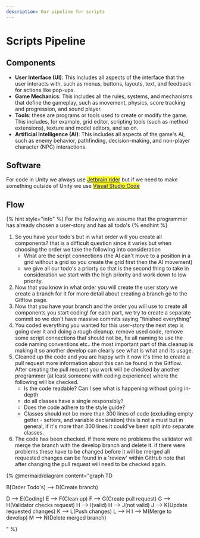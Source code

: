 ```yaml
---
description: Our pipeline for scripts
---
```


# Scripts Pipeline

## Components&#x20;

* **User Interface (UI)**: This includes all aspects of the interface that the user interacts with, such as menus, buttons, layouts, text, and feedback for actions like pop-ups.
* **Game Mechanics**: This includes all the rules, systems, and mechanisms that define the gameplay, such as movement, physics, score tracking and progression, and sound player.&#x20;
* **Tools**: these are programs or tools used to create or modify the game. This includes, for example, grid editor, scripting tools (such as method extensions), texture and model editors, and so on.&#x20;
* **Artificial Intelligence (AI)**: This includes all aspects of the game's AI, such as enemy behavior, pathfinding, decision-making, and non-player character (NPC) interactions.

## Software

For code in Unity we always use [<mark style="color:blue;">Jetbrain rider</mark>](https://www.jetbrains.com/rider/) but if we need to make something outside of Unity we use [<mark style="color:blue;">Visual Studio Code</mark>](https://code.visualstudio.com/)&#x20;

## Flow

{% hint style="info" %}
For the following we assume that the programmer has already chosen a user-story and has all todo's &#x20;
{% endhint %}

1. So you have your todo's but in what order will you create all components? that is a difficult question since it varies but when choosing the order we take the following into consideration
   * What are the script connections (the AI can't move to a position in a grid without a grid so you create the grid first then the AI movement)
   * we give all our todo's a priorty so that is the second thing to take in consideration we start with the high priority and work down to low priority.
2. Now that you know in what order you will create the user story we create a branch for it for more detail about creating a branch go to the Gitflow page.
3. Now that you have your branch and the order you will use to create all components you start coding! for each part, we try to create a separate commit so we don't have massive commits saying "finished everything" &#x20;
4. You coded everything you wanted for this user-story the next step is going over it and doing a rough cleanup. remove used code, remove some script connections that should not be, fix all naming to use the code naming conventions etc.. the most important part of this cleanup is making it so another develop can clearly see what is what and its usage.
5. Cleaned up the code and you are happy with it now it's time to create a pull request more information about this can be found in the Gitflow. After creating the pull request you work will be checked by another programmer (at least someone with coding experience) where the following will be checked.
   * Is the code readable? Can I see what is happening without going in-depth&#x20;
   * do all classes have a single responsibly?
   * Does the code adhere to the style guide?
   * Classes should not be more than 300 lines of code (excluding empty getter - setters, and variable declaration) this is not a must but in general, if it's more than 300 lines it could've been split into separate classes.
6. The code has been checked. if there were no problems the validator will merge the branch with the develop branch and delete it. if there were problems these have to be changed before  it will be merged all requested changes can be found in a 'review' within GitHub note that after changing the pull request will need to be checked again.&#x20;

{% @mermaid/diagram content="graph TD
B[Order Todo's] --> D(Create branch)
D --> E(Coding)
E --> F(Clean up)
F --> G(Create pull request)
G --> H(Validator checks request)
H --> I(valid)
H --> J(not valid)
J --> K(Update requested changes)
K --> L(Push changes)
L --> H
I --> M(Merge to develop)
M --> N(Delete merged branch)
" %}

